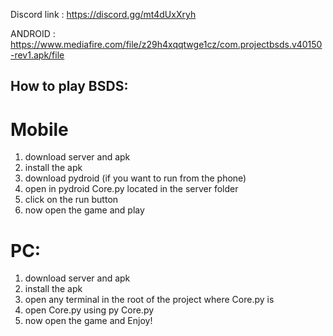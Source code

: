 Discord link : https://discord.gg/mt4dUxXryh

ANDROID : https://www.mediafire.com/file/z29h4xqqtwge1cz/com.projectbsds.v40150-rev1.apk/file

## How to play BSDS: ##

# Mobile #
1. download server and apk
2. install the apk
3. download pydroid (if you want to run from the phone)
4. open in pydroid Core.py located in the server folder
5. click on the run button
6. now open the game and play

# PC: #
1. download server and apk
2. install the apk
3. open any terminal in the root of the project where Core.py is
4. open Core.py using py Core.py 
5. now open the game and Enjoy!
